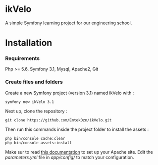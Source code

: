 # ikVelo

A simple Symfony learning project for our engineering school.

# Installation

### Requirements
Php >= 5.6, Symfony 3.1, Mysql, Apache2, Git

### Create files and folders

Create a new Symfony project (version 3.1) named ikVelo with :

    symfony new ikVelo 3.1

Next up, clone the repository :

    git clone https://github.com/EmtekDzn/ikVelo.git

Then run this commands inside the project folder to install the assets :

    php bin/console cache:clear
    php bin/console assets:install

Make sur to read [this documentation](https://symfony.com/doc/3.1/setup/web_server_configuration.html) to set up your Apache site.
Edit the *parameters.yml* file in *app/config/* to match your configuration.
